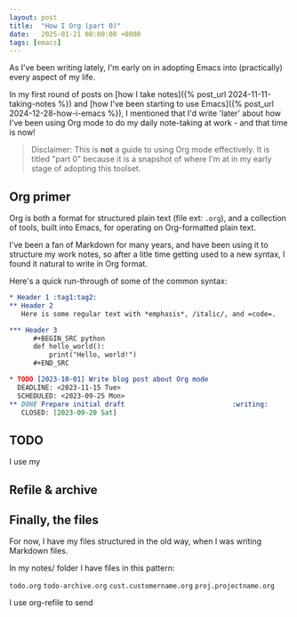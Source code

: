 ```yaml
---
layout: post
title:  "How I Org (part 0)"
date:   2025-01-21 00:00:00 +0000
tags: [emacs]
---
```


As I've been writing lately, I'm early on in adopting Emacs into (practically) every aspect of my life.

In my first round of posts on [how I take notes]({% post_url 2024-11-11-taking-notes %}) and [how I've been starting to use Emacs]({% post_url 2024-12-28-how-i-emacs %}), I mentioned that I'd write 'later' about how I've been using Org mode to do my daily note-taking at work - and that time is now!

> Disclaimer: This is **not** a guide to using Org mode effectively. It is titled "part 0" because it is a snapshot of where I'm at in my early stage of adopting this toolset.

## Org primer

Org is both a format for structured plain text (file ext: `.org`), and a collection of tools, built into Emacs, for operating on Org-formatted plain text.

I've been a fan of Markdown for many years, and have been using it to structure my work notes, so after a litle time getting used to a new syntax, I found it natural to write in Org format.

Here's a quick run-through of some of the common syntax:

```org
* Header 1 :tag1:tag2:
** Header 2
   Here is some regular text with *emphasis*, /italic/, and =code=.

*** Header 3
      #+BEGIN_SRC python
      def hello_world():
          print("Hello, world!")
      #+END_SRC

* TODO [2023-10-01] Write blog post about Org mode
  DEADLINE: <2023-11-15 Tue>
  SCHEDULED: <2023-09-25 Mon>
** DONE Prepare initial draft                           :writing:
   CLOSED: [2023-09-20 Sat]
```

## TODO

I use my 

## Refile & archive

## Finally, the files

For now, I have my files structured in the old way, when I was writing Markdown files.

In my notes/ folder I have files in this pattern:

`todo.org`
`todo-archive.org`
`cust.customername.org`
`proj.projectname.org`

I use org-refile to send 
